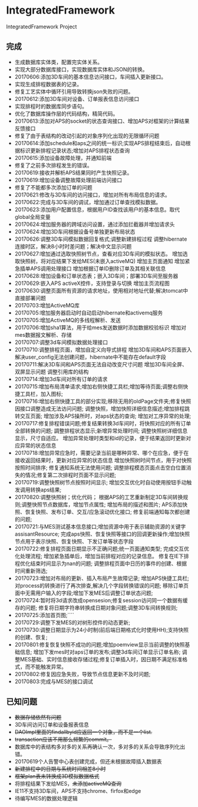 # IntegratedFramework
IntegratedFramework Project
## 完成
* 生成数据库实体类，配置完实体关系。
* 实现大部分数据库接口，实现数据库实体和JSON的转换。
* 20170606:添加3D车间的基本信息访问接口，车间插入更新接口。
* 实现生成排程数据表的记录。
* 修复工艺实体中循环引用导致转换json失败的问题。
* 20170612:添加3D车间对设备、订单报表信息访问接口
* 实现排程时的数据库同步语句。
* 优化了数据库操作层的代码结构，精简代码。
* 20170613:添加对APS的socket的状态查询接口、增加APS对框架的计算结果反馈接口
* 修复了由于表结构的改动引起的对象序列化出现的无限循环问题
* 20170614:添加schedule和aps之间的统一标识;实现APS排程结束后，自动根据标识更新排程记录状态;增加对APS排程状态查询
* 20170615:添加设备故障处理，并通知前端
* 修复了之前多次排程发生的错误。
* 20170619:接收并解析APS结果同时产生快照记录。
* 20170619:增加设备调整故障处理前端访问接口
* 修复了不能都多次添加订单的问题
* 20170621:修改与3D车间的访问接口，增加对所有布局信息的请求。
* 20170622:完成与3D车间的调试，增加通过订单查找模拟数据。
* 20170623:添加用户配置信息，根据用户ID查找该用户的基本信息。取代global全局变量
* 20170624:增加服务器的跨域访问设置，通过添加拦截器并增加请求头
* 20170624:增加3D车间根据设备号单独更新布局状态
* 20170626:调整3D车间模拟数据回复格式;调整新建排程过程
           调整hibernate连接时区，解决8小时时差问题；解决中文显示问题
* 20170627:增加通过选取快照树节点，查看对应3D车间的模拟状态。
           增加选取快照树，将对应结果下发给MES(未嵌入activeMQ)
           增加主页面通知
           增加紧急插单APS调用处理接口
           增加根据订单ID删除订单及其相关联信息
* 20170628:增加设备和订单状态表；嵌入3D车间；部署3D车间至服务器
* 20170629:嵌入APS activeX控件，支持登录与切换
           增加主页流程图
* 20170630:调整页面所有资源的请求地址，使用相对地址代替;解决tomcat中直接部署问题
* 20170703:增加ActiveMQ库
* 20170705:增加服务器启动时自动启动hibernate和activemq服务
* 20170705:增加ActiveMQ的多线程解析、发送
* 20170706:增加sha1算法，用于给mes发送数据时添加数据校验标识
           增加对mes数据报文解析、存储
* 20170707:调整3d车间模拟数据处理接口
* 20170710:调整排程页面，增加自定义向导式排程
           增加3D车间和APS页面嵌入
           解决user_config无法创建问题，hibernate中不能存在default字段
* 20170711:解决3D车间和APS页面无法自动改变尺寸问题
           增加3D车间全屏、双屏显示问题
           调整引用库的结构
* 20170714:增加3d车间对所有订单的请求
* 20170715:增加布局清单请求;增加右侧快捷工具栏;增加等待页面;调整右侧快捷工具栏，加入图标;
* 20170716:增加右侧快捷工具的部分实现;移除无用的oldPage文件夹;修复快照因接口调整造成无法访问问题;
           调整快照，增加快照详细信息描述;增加排程跳转交互页面;
           增加涉及APS操所时，对aps状态的查询;
           增加对工序异常的处理;
* 20170717:修复排程错误问题;修复结果转换3d车间时，将快照对应的所有订单全部转换的问题;
           調整排程状态显示;新增异常处理时间;
           调整快照树详细信息显示，尺寸自适应。
           增加异常处理时类型和id的记录，便于结果返回时更新对应异常的状态信息
* 20170718:增加异常应急时，需要记录当前是哪种异常、哪个在应急，便于在接收返回结果时，更新对应异常的状态信息
           增加快照树时间节点，用于对快照按照时间排序;
           修复通知系统无法使用问题;
           调整排程模态页面点击空白位置消失的情况;修复第二次排程时页面不显示问题;
* 20170719:调整快照树节点按照时间显示;
           增加交互优化时自动使用按钮手动触发调用转换aps结果;
* 20170820:调整快照树；优化代码；
           根据APS的工艺重新制定3D车间转换规则;调整快照节点数据库，增加节点属性;
           增加布局的描述和图片;
           APS添加快照、恢复快照、发布订单、交互/应急滚动优化接口;
           修复前端通知每次都创建的问题;
* 20170721:与MES测试基本信息接口;增加资源中用于表示辅助资源的关键字assisantResource;
           完成aps快照、恢复快照等接口的回调更新操作;增加快照节点用于表示快照、恢复快照、下发订单等状态字段
* 20170722:修复排程页面日期显示不正确问题;统一页面通知类型;
           完成交互优化处理流程;
           增加紧急插单后，增加当前排程对应的记录信息。
           修复在IE下排程优化结束时间显示为nan的问题;
           调整排程页面中日历的事件的创建、根据时间重新筛选;
* 20170723:增加对布局的更新、插入布局产生故障记录;
           增加APS快捷工具栏;对process的转换进行了再次排查,解决几个字段转换错误的问题;
           移除订单页面中无需用户输入的字段;增加下发MES后调整订单状态问题;
* 20170724:暂时将3d请求改成opensesion;修复session访问同一个数据有缓存的问题;
           修复将日期字符串转换成日期对象问题;调整3D车间转换规则;
* 20170725:添加首页图;````
* 20170729:调整下发MES的对树形控件的动态更新;
* 20170730:调整日期显示为24小时制(前后端日期格式化时使用HH);支持快照的创建、恢复;
* 20170801:修复恢复快照不成功的问题;增加poemview显示当前调整的快照基础信息;
           增加下发mes时对aps订单的发布;调整3d车间订单显示订单名称;
           调整MES基础、实时信息接收存储过程;修复订单插入时，因日期不满足标准格式，而不能触发异常。
* 20170802:修复因应急失败，导致节点信息更新不及时问题;
* 20170803:完成与MES的接口调试


## 已知问题
* ~~数据存储依然有问题~~
* 3D车间访问订单和设备报表信息
* ~~DAOImpl里面的findallbyid应返回一个对象，而不是一个list.~~
* ~~transaction应该不用那么频繁的commit。~~
* 数据库中的表结构多对多的关系再确认一次，多对多的关系会导致序列化出错。
* 20170619个人告警中心表创建完成，但还未根据故障插入数据表
* ~~新建排程中的日期与系统时间相差8小时~~
* ~~框架plan表未转换成3D模拟数据格式~~
* 将排程结果下发给MES，~~未添加activeMQ查询~~
* IE11不支持3D车间，APS不支持chrome、firfox和edge
* 待编写MES的数据处理逻辑
